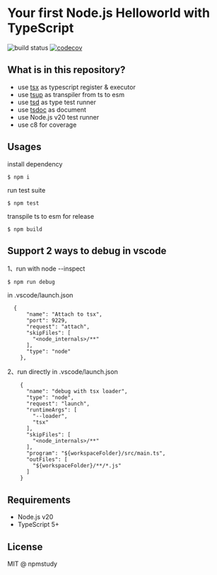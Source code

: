 # Your first Node.js Helloworld with TypeScript

![build status](https://github.com/npmstudy/your-first-nodejs-helloworld-with-ts/actions/workflows/main.yml/badge.svg) [![codecov](https://codecov.io/github/npmstudy/your-first-nodejs-helloworld-with-ts/graph/badge.svg?token=73T1A0D4Q0)](https://codecov.io/github/npmstudy/your-first-nodejs-helloworld-with-ts)


## What is in this repository?

- use [tsx](https://github.com/esbuild-kit/tsx) as typescript register & executor
- use [tsup](https://github.com/egoist/tsup) as transpiler from ts to esm
- use [tsd](https://github.com/SamVerschueren/tsd) as type test runner
- use [tsdoc](https://tsdoc.org/) as document
- use Node.js v20 test runner
- use c8 for coverage


## Usages

install dependency

```
$ npm i
```

run test suite

```
$ npm test
```

transpile ts to esm for release

```
$ npm build
```

## Support 2 ways to debug in vscode

1、run with node --inspect

```
$ npm run debug
```

in .vscode/launch.json

```
  {
      "name": "Attach to tsx",
      "port": 9229,
      "request": "attach",
      "skipFiles": [
        "<node_internals>/**"
      ],
      "type": "node"
    },
```

2、run directly in .vscode/launch.json

```
    {
      "name": "debug with tsx loader",
      "type": "node",
      "request": "launch",
      "runtimeArgs": [
        "--loader",
        "tsx"
      ],
      "skipFiles": [
        "<node_internals>/**"
      ],
      "program": "${workspaceFolder}/src/main.ts",
      "outFiles": [
        "${workspaceFolder}/**/*.js"
      ]
    }
```






## Requirements

- Node.js v20
- TypeScript 5+


## License

MIT @ npmstudy